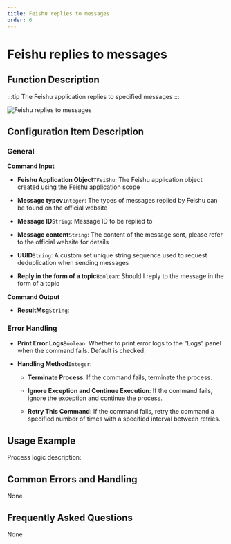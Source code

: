 ```yaml
---
title: Feishu replies to messages
order: 6
---
```


# Feishu replies to messages

## Function Description

:::tip 
The Feishu application replies to specified messages
:::

![Feishu replies to messages](../../../assets/Feishu%20replies%20to%20messages_command.png)

## Configuration Item Description

### General

**Command Input**

- **Feishu Application Object**`TFeiShu`: The Feishu application object created using the Feishu application scope

- **Message typev**`Integer`: The types of messages replied by Feishu can be found on the official website

- **Message ID**`String`: Message ID to be replied to

- **Message content**`String`: The content of the message sent, please refer to the official website for details

- **UUID**`String`: A custom set unique string sequence used to request deduplication when sending messages

- **Reply in the form of a topic**`Boolean`: Should I reply to the message in the form of a topic


**Command Output**

- **ResultMsg**`String`: 

### Error Handling

- **Print Error Logs**`Boolean`: Whether to print error logs to the "Logs" panel when the command fails. Default is checked. 

- **Handling Method**`Integer`:

    - **Terminate Process**: If the command fails, terminate the process.

    - **Ignore Exception and Continue Execution**: If the command fails, ignore the exception and continue the process.

    - **Retry This Command**: If the command fails, retry the command a specified number of times with a specified interval between retries.

## Usage Example

Process logic description:

## Common Errors and Handling

None

## Frequently Asked Questions

None

